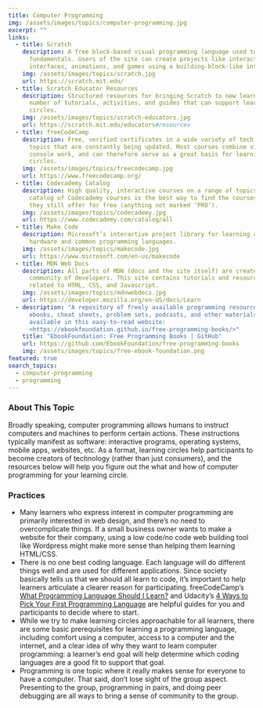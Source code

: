```yaml
---
title: Computer Programming
img: /assets/images/topics/computer-programming.jpg
excerpt: ""
links:
  - title: Scratch
    description: A free block-based visual programming language used to teach coding
      fundamentals. Users of the site can create projects like interactive
      interfaces, animations, and games using a building-block-like interface.
    img: /assets/images/topics/scratch.jpg
    url: https://scratch.mit.edu/
  - title: Scratch Educator Resources
    description: Structured resources for bringing Scratch to new learners include a
      number of tutorials, activities, and guides that can support learning
      circles.
    img: /assets/images/topics/scratch-educators.jpg
    url: https://scratch.mit.edu/educators#resources
  - title: freeCodeCamp
    description: Free, verified certificates in a wide variety of tech related
      topics that are constantly being updated. Most courses combine video with
      console work, and can therefore serve as a great basis for learning
      circles.
    img: /assets/images/topics/freecodecamp.jpg
    url: https://www.freecodecamp.org/
  - title: Codecademy Catalog
    description: High quality, interactive courses on a range of topics. The full
      catalog of Codecademy courses is the best way to find the courses that
      they still offer for free (anything not marked ‘PRO’).
    img: /assets/images/topics/codecademy.jpg
    url: https://www.codecademy.com/catalog/all
  - title: Make Code
    description: Microsoft’s interactive project library for learning about both
      hardware and common programming languages.
    img: /assets/images/topics/makecode.jpg
    url: https://www.microsoft.com/en-us/makecode
  - title: MDN Web Docs
    description: All parts of MDN (docs and the site itself) are created by an open
      community of developers. This site contains tutorials and resources
      related to HTML, CSS, and Javascript.
    img: /assets/images/topics/mdnwebdocs.jpg
    url: https://developer.mozilla.org/en-US/docs/Learn
  - description: "A repository of freely available programming resources, including
      ebooks, cheat sheets, problem sets, podcasts, and other materials. Also
      available in this easy-to-read website:
      <https://ebookfoundation.github.io/free-programming-books/>"
    title: "EbookFoundation: Free Programming Books | GitHub"
    url: https://github.com/EbookFoundation/free-programming-books
    img: /assets/images/topics/free-ebook-foundation.png
featured: true
search_topics:
  - computer-programming
  - programming
---
```


### About This Topic

Broadly speaking, computer programming allows humans to instruct computers and machines to perform certain actions. These instructions typically manifest as software: interactive programs, operating systems, mobile apps, websites, etc. As a format, learning circles help participants to become creators of technology (rather than just consumers), and the resources below will help you figure out the what and how of computer programming for your learning circle.

### Practices
* Many learners who express interest in computer programming are primarily interested in web design, and there’s no need to overcomplicate things. If a small business owner wants to make a website for their company, using a low code/no code web building tool like Wordpress might make more sense than helping them learning HTML/CSS.
* There is no one best coding language. Each language will do different things well and are used for different applications. Since society basically tells us that we should all learn to code, it’s important to help learners articulate a clearer reason for participating.  freeCodeCamp’s [What Programming Language Should I Learn?](https://www.freecodecamp.org/news/what-programming-language-should-i-learn-first-19a33b0a467d/) and Udacity’s [4 Ways to Pick Your First Programming Language](https://www.udacity.com/blog/2015/05/pick-your-first-programming-language.html) are helpful guides for you and participants to decide where to start. 
* While we try to make learning circles approachable for all learners, there are some basic prerequisites for learning a programming language, including comfort using a computer, access to a computer and the internet, and a clear idea of why they want to learn computer programming: a learner’s end goal will help determine which coding languages are a good fit to support that goal.
* Programming is one topic where it really makes sense for everyone to have a computer. That said, don’t lose sight of the group aspect. Presenting to the group, programming in pairs, and doing peer debugging are all ways to bring a sense of community to the group.
